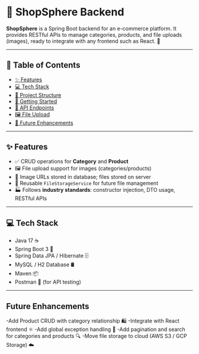 # 🛒 ShopSphere Backend

**ShopSphere** is a Spring Boot backend for an e-commerce platform. It provides RESTful APIs to manage categories, products, and file uploads (images), ready to integrate with any frontend such as React. 🚀  

---

## 📌 Table of Contents
- [✨ Features](#-features)  
- [💻 Tech Stack](#-tech-stack)  
- [📂 Project Structure](#-project-structure)  
- [🚀 Getting Started](#-getting-started)  
- [📡 API Endpoints](#-api-endpoints)  
- [🖼️ File Upload](#-file-upload)  
- [🔮 Future Enhancements](#-future-enhancements)  

---

## ✨ Features
- ✅ CRUD operations for **Category** and **Product**  
- 🖼️ File upload support for images (categories/products)  
- 💾 Image URLs stored in database; files stored on server  
- 🔧 Reusable `FileStorageService` for future file management  
- 🏭 Follows **industry standards**: constructor injection, DTO usage, RESTful APIs  

---

## 💻 Tech Stack
- Java 17 ☕  
- Spring Boot 3 🌱  
- Spring Data JPA / Hibernate 🗄️  
- MySQL / H2 Database 🛢️  
- Maven 📦  
- Postman 📝 (for API testing)  

---

##  Future Enhancements

-Add Product CRUD with category relationship 🛍️
-Integrate with React frontend ⚛️
-Add global exception handling 🚨
-Add pagination and search for categories and products 🔍
-Move file storage to cloud (AWS S3 / GCP Storage) ☁️
